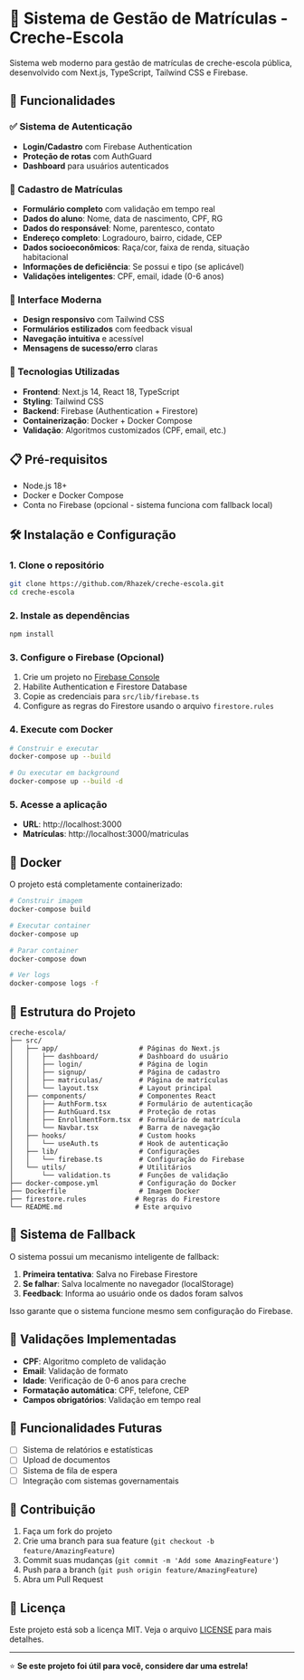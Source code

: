 # 🏫 Sistema de Gestão de Matrículas - Creche-Escola

Sistema web moderno para gestão de matrículas de creche-escola pública, desenvolvido com Next.js, TypeScript, Tailwind CSS e Firebase.

## 🚀 Funcionalidades

### ✅ Sistema de Autenticação
- **Login/Cadastro** com Firebase Authentication
- **Proteção de rotas** com AuthGuard
- **Dashboard** para usuários autenticados

### 📝 Cadastro de Matrículas
- **Formulário completo** com validação em tempo real
- **Dados do aluno**: Nome, data de nascimento, CPF, RG
- **Dados do responsável**: Nome, parentesco, contato
- **Endereço completo**: Logradouro, bairro, cidade, CEP
- **Dados socioeconômicos**: Raça/cor, faixa de renda, situação habitacional
- **Informações de deficiência**: Se possui e tipo (se aplicável)
- **Validações inteligentes**: CPF, email, idade (0-6 anos)

### 🎨 Interface Moderna
- **Design responsivo** com Tailwind CSS
- **Formulários estilizados** com feedback visual
- **Navegação intuitiva** e acessível
- **Mensagens de sucesso/erro** claras

### 🔧 Tecnologias Utilizadas

- **Frontend**: Next.js 14, React 18, TypeScript
- **Styling**: Tailwind CSS
- **Backend**: Firebase (Authentication + Firestore)
- **Containerização**: Docker + Docker Compose
- **Validação**: Algoritmos customizados (CPF, email, etc.)

## 📋 Pré-requisitos

- Node.js 18+ 
- Docker e Docker Compose
- Conta no Firebase (opcional - sistema funciona com fallback local)

## 🛠️ Instalação e Configuração

### 1. Clone o repositório
```bash
git clone https://github.com/Rhazek/creche-escola.git
cd creche-escola
```

### 2. Instale as dependências
```bash
npm install
```

### 3. Configure o Firebase (Opcional)
1. Crie um projeto no [Firebase Console](https://console.firebase.google.com)
2. Habilite Authentication e Firestore Database
3. Copie as credenciais para `src/lib/firebase.ts`
4. Configure as regras do Firestore usando o arquivo `firestore.rules`

### 4. Execute com Docker
```bash
# Construir e executar
docker-compose up --build

# Ou executar em background
docker-compose up --build -d
```

### 5. Acesse a aplicação
- **URL**: http://localhost:3000
- **Matrículas**: http://localhost:3000/matriculas

## 🐳 Docker

O projeto está completamente containerizado:

```bash
# Construir imagem
docker-compose build

# Executar container
docker-compose up

# Parar container
docker-compose down

# Ver logs
docker-compose logs -f
```

## 📁 Estrutura do Projeto

```
creche-escola/
├── src/
│   ├── app/                    # Páginas do Next.js
│   │   ├── dashboard/          # Dashboard do usuário
│   │   ├── login/              # Página de login
│   │   ├── signup/             # Página de cadastro
│   │   ├── matriculas/         # Página de matrículas
│   │   └── layout.tsx          # Layout principal
│   ├── components/             # Componentes React
│   │   ├── AuthForm.tsx        # Formulário de autenticação
│   │   ├── AuthGuard.tsx       # Proteção de rotas
│   │   ├── EnrollmentForm.tsx  # Formulário de matrícula
│   │   └── Navbar.tsx          # Barra de navegação
│   ├── hooks/                  # Custom hooks
│   │   └── useAuth.ts          # Hook de autenticação
│   ├── lib/                    # Configurações
│   │   └── firebase.ts         # Configuração do Firebase
│   └── utils/                  # Utilitários
│       └── validation.ts       # Funções de validação
├── docker-compose.yml          # Configuração do Docker
├── Dockerfile                  # Imagem Docker
├── firestore.rules            # Regras do Firestore
└── README.md                  # Este arquivo
```

## 🔐 Sistema de Fallback

O sistema possui um mecanismo inteligente de fallback:

1. **Primeira tentativa**: Salva no Firebase Firestore
2. **Se falhar**: Salva localmente no navegador (localStorage)
3. **Feedback**: Informa ao usuário onde os dados foram salvos

Isso garante que o sistema funcione mesmo sem configuração do Firebase.

## 🧪 Validações Implementadas

- **CPF**: Algoritmo completo de validação
- **Email**: Validação de formato
- **Idade**: Verificação de 0-6 anos para creche
- **Formatação automática**: CPF, telefone, CEP
- **Campos obrigatórios**: Validação em tempo real

## 🎯 Funcionalidades Futuras

- [ ] Sistema de relatórios e estatísticas
- [ ] Upload de documentos
- [ ] Sistema de fila de espera
- [ ] Integração com sistemas governamentais

## 🤝 Contribuição

1. Faça um fork do projeto
2. Crie uma branch para sua feature (`git checkout -b feature/AmazingFeature`)
3. Commit suas mudanças (`git commit -m 'Add some AmazingFeature'`)
4. Push para a branch (`git push origin feature/AmazingFeature`)
5. Abra um Pull Request

## 📝 Licença

Este projeto está sob a licença MIT. Veja o arquivo [LICENSE](LICENSE) para mais detalhes.


---

⭐ **Se este projeto foi útil para você, considere dar uma estrela!**
